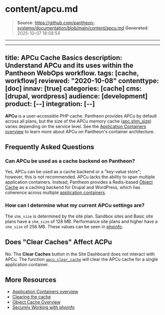 # content/apcu.md

> **Source**: https://github.com/pantheon-systems/documentation/blob/main/content/apcu.md
> **Generated**: 2025-10-07 18:08:54

---

---
title: APCu Cache Basics
description: Understand APCu and its uses within the Pantheon WebOps workflow.
tags: [cache, workflow]
reviewed: "2020-10-08"
contenttype: [doc]
innav: [true]
categories: [cache]
cms: [drupal, wordpress]
audience: [development]
product: [--]
integration: [--]
---

**APCu** is a user-accessible PHP cache. Pantheon provides APCu by default across all plans, but the size of the APCu memory cache ([apc.shm_size](https://www.php.net/manual/en/apcu.configuration.php#ini.apcu.shm-size)) varies depending on the service level. See the [Application Containers overview](/application-containers) to learn more about APCu on Pantheon's container architecture.

## Frequently Asked Questions

### Can APCu be used as a cache backend on Pantheon?

Yes, APCu can be used as a cache backend or a "key-value store"; however, this is not recommended. APCu lacks the ability to span multiple application containers. Instead, Pantheon provides a Redis-based [Object Cache](/object-cache) as a caching backend for Drupal and WordPress, which has coherence across multiple [application containers](/application-containers).

### How can I determine what my current APCu settings are?


The `shm_size` is determined by the site plan. Sandbox sites and Basic site plans have a `shm_size` of 128 MB. Performance site plans and higher have a `shm_size` of 256 MB. These values can be seen in [phpinfo](/guides/secure-development/phpinfo).

## Does "Clear Caches" Affect ACPu

No. The **Clear Caches** button in the Site Dashboard does not interact with APCu. The function [`apcu_clear_cache`](https://www.php.net/manual/en/function.apcu-clear-cache.php) will clear the APCu cache for a single application container.

## More Resources

- [Application Containers overview](/application-containers)
- [Clearing the cache](/clear-caches)
- [Object Cache Overview](/object-cache)
- [Securely Working with phpinfo](/guides/secure-development/phpinfo)
